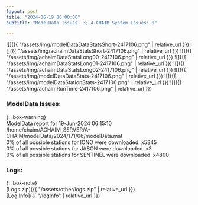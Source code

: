 ```yaml
---
layout: post
title: "2024-06-19 06:00:00"
subtitle: "ModelData Issues: 3; A-CHAIM System Issues: 0"

---
```


![]({{ "/assets/img/modelDataDataStatsShort-2417106.png" | relative_url }})
![]({{ "/assets/img/achaimDataStatsShort-2417106.png" | relative_url }})
![]({{ "/assets/img/achaimDataStatsLong00-2417106.png" | relative_url }})
![]({{ "/assets/img/achaimDataStatsLong01-2417106.png" | relative_url }})
![]({{ "/assets/img/achaimDataStatsLong02-2417106.png" | relative_url }})
![]({{ "/assets/img/modelDataDataStats-2417106.png" | relative_url }})
![]({{ "/assets/img/modelDataStationStats-2417106.png" | relative_url }})
![]({{ "/assets/img/achaimRunTime-2417106.png" | relative_url }})


### ModelData Issues:  
  
{: .box-warning}  
 ModelData report for 19-Jun-2024 06:15:10   
 /home/chaim/ACHAIM_SERVER/A-CHAIM/modelData/2024/171/06/modelData.mat   
 0% of all possible stations for IONO were downloaded. x5345   
 0% of all possible stations for JASON were downloaded. x3   
 0% of all possible stations for SENTINEL were downloaded. x4800   
  


### Logs:  
  
{: .box-note}  
[Logs.zip]({{ "/assets/other/logs.zip" | relative_url }})  
[Log Info]({{ "/logInfo" | relative_url }})  
